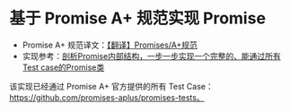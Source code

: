 # 基于 Promise A+ 规范实现 Promise
- Promise A+ 规范译文：[【翻译】Promises/A+规范](http://www.ituring.com.cn/article/66566)
- 实现参考：[剖析Promise内部结构，一步一步实现一个完整的、能通过所有Test case的Promise类](https://github.com/xieranmaya/blog/issues/3)

该实现已经通过 Promise A+ 官方提供的所有 Test Case：https://github.com/promises-aplus/promises-tests。

